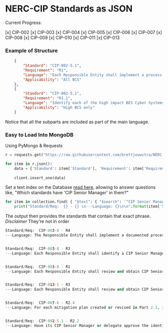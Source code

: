 # NERC-CIP Standards as JSON

Current Progress:

[x] CIP-002 
[x] CIP-003 
[x] CIP-004 
[x] CIP-005 
[x] CIP-006 
[x] CIP-007 
[x] CIP-008 
[x] CIP-009 
[x] CIP-010 
[x] CIP-011 
[x] CIP-013 


### Example of Structure

~~~json
    {
        "Standard": "CIP-002-5.1",
        "Requirement": "R1",
        "Language": "Each Responsible Entity shall implement a process that considers each of the following assets for purposes of parts 1.1 through 1.3: i. Control Centers and backup Control Centers; ii. Transmission stations and substations; iii. Generation resources; iv. Systems and facilities critical to system restoration, including Blackstart Resources and Cranking Paths and initial switching requirements; v. Special Protection Systems that support the reliable operation of the Bulk Electric System; and vi. For Distribution Providers, Protection Systems specified in Applicability section 4.2.1 above.",
        "Applicability": "All BCS"
    },
    {
        "Standard": "CIP-002-5.1",
        "Requirement": "R1.1",
        "Language": "Identify each of the high impact BES Cyber Systems according to Attachment 1, Section 1, if any, at each asset;",
        "Applicability": "High BCS only"
    }
~~~

Notice that all the subparts are included as part of the main language. 


### Easy to Load Into MongoDB

Using PyMongo & Requests

```py
r = requests.get("https://raw.githubusercontent.com/brettjouwstra/NERC-CIP-2-JSON/master/All_Standards.json")

for item in r.json():
    data = {'Standard': item['Standard'], 'Requirement': item['Requirement'], 'Language': item["Language"], 'Applicability': item['Applicability'] 
    
    client.insert_one(data)
````

Set a text index on the Database [read here](https://docs.mongodb.com/manual/text-search/), allowing to answer questions like, "Which standards have 'CIP Senior Manager' in them?" 

```py
for item in collection.find( { "$text": { "$search": '"CIP Senior Manager"' } } ): # The Double Quotes wrapped by single quotes are to get exact phrase searching
    print("Standard/Req:  {} - {} \n---Language: {}\n\n".format(item['Standard'], item['Requirement'], item['Language']  ))
```

The output then provides the standards that contain that exact phrase. *Disclaimer* They're not in order 

```py
Standard/Req:  CIP-003-8 - R4
---Language: The Responsible Entity shall implement a documented process to delegate authority, unless no delegations are used. Where allowed by the CIP Standards, the CIP Senior Manager may delegate authority for specific actions to a delegate or delegates. These delegations shall be documented, including the name or title of the delegate, the specific actions delegated, and the date of the delegation; approved by the CIP Senior Manager; and updated within 30 days of any change to the delegation. Delegation changes do not need to be reinstated with a change to the delegator.


Standard/Req:  CIP-003-8 - R3
---Language: Each Responsible Entity shall identify a CIP Senior Manager by name and document any change within 30 calendar days of the change.


Standard/Req:  CIP-003-8 - R1
---Language: Each Responsible Entity shall review and obtain CIP Senior Manager approval at least once every 15 calendar months for one or more documented cyber security policies that collectively address the following topics:


Standard/Req:  CIP-013-1 - R3
---Language: Each Responsible Entity shall review and obtain CIP Senior Manager or delegate approval of its supply chain cyber security risk management plan(s) specified in Requirement R1 at least once every 15 calendar months. 


Standard/Req:  CIP-007-6 - R2.4
---Language: For each mitigation plan created or revised in Part 2.3, implement the plan within the timeframe specified in the plan, unless a revision to the plan or an extension to the timeframe specified in Part 2.3 is approved by the CIP Senior Manager or delegate.


Standard/Req:  CIP-002-5.1 - R2.2
---Language: Have its CIP Senior Manager or delegate approve the identifications required by Requirement R1 at least once every 15 calendar months, even if it has no identified items in Requirement R1.
```

